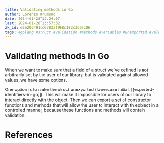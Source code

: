 ```yaml
---
title: Validating methods in Go
author: Lorenzo Drumond
date: 2024-01-28T13:54:07
last: 2024-01-28T13:57:32
zk_id: e2e206491cc6783af9b8c182c365ac06
tags: #golang #struct #validation #methods #variables #unexported #values #exported
---
```



# Validating methods in Go
When we want to make sure that a field of a struct we've defined is not arbitrarily set by the user of our library, but is validated against allowed values, we have some options.

One option is to make the struct unexported (lowercase initial, [[exported-identifiers-in-go]]). This will make it impossible for users of our library to interact directly with the object. Then we can export a set of constructor functions and methods that will allow the user to interact with th eobject in a controlled manner, because these functions and methods will contain validation.

# References
